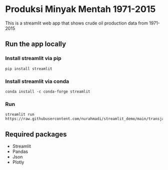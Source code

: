# Produksi Minyak Mentah 1971-2015
This is a streamlit web app that shows crude oil production data from 1971-2015

## Run the app locally
### Install streamlit via pip
```
pip install streamlit
```
### Install streamlit via conda
```
conda install -c conda-forge streamlit
```
### Run
```
streamlit run https://raw.githubusercontent.com/nurahmadi/streamlit_demo/main/transjakarta.py
```
## Required packages
- Streamlit
- Pandas
- Json
- Plotly
